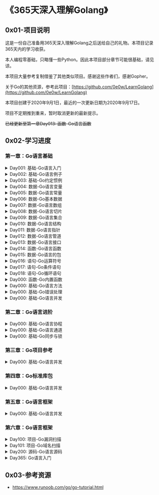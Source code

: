 # 《365天深入理解Golang》

## 0x01-项目说明 

这是一份自己准备用365天深入理解Golang之后送给自己的礼物。本项目记录365天内的学习收获。

本人编程零基础，只略懂一些Python。因此本项目部分章节可能很基础，请见谅。

本项目大量参考复制借鉴了其他类似项目。感谢这些作者们，感谢Gopher。

关于Go的其他资源，参考此项目：[https://github.com/0e0w/LearnGolang](https://github.com/0e0w/LearnGolang)

本项目创建于2020年9月1日，最近的一次更新日期为2020年9月17日。

项目不定期推到重来，暂时取消更新的最新提示。

~~已经更新至第一章Day013: 函数-Go语言函数~~

## 0x02-学习进度

### 第一章：Go语言基础

<details>
<summary>Day001: 基础-Go语言入门</summary>

- [x] 本节说明：介绍Go语言的历史，发展。

- [x] Go语言介绍：

  - Go 是一个开源的编程语言，它可以容易的构造简单、可靠且高效的软件。 Go是在2007年末由Robert Griesemer, Rob Pike, Ken Thompson主持开发，后来加入了Ian Lance Taylor, Russ Cox等人。最终于2009年11月开源。在2012年早些时候发布了Go 1稳定版本。现在Go的开发已经是完全开放的，并且拥有一个活跃的社区。
  - Go语言是编译型的开源的程序设计语言。编译器、库和工具的源代码可以免费获得。
  - Go语言有垃圾回收、有包系统、有一等公民函数、有词法作用域、有系统调用接口等。
  - Go语言没有构造或析构函数、没有运算符重载、没有形参默认值、没有泛型、没有异常、没有宏、没有函数注解、没有线程局部存储。Go没有类继承，甚至没有类。
  - Go语言以一种不同寻常的方式来诠释面向对象程序设计。
  - Go语言不需要在语句或声明后面是有分号结尾。

- [ ] Go语言特点：Go语言和其他语言相比的优势是什么？（待补充）

  - 并发性

- [x] Go语言官网：官网有大量的教程和代码想项目案例。是学习的首选地方。

  - https://golang.org
  - https://github.com/golang
  - https://github.com/0e0w/LearnGolang

- [x] Go语言安装：

  - [官网下载](https://golang.org/dl/)之后直接按照安装说明安装即可。作者在Ubuntu虚拟机里面开发使用Go语言。

    ```
    wget https://golang.google.cn/dl/go1.15.2.linux-amd64.tar.gz
    tar -C /usr/local -xzf go1.15.2.linux-amd64.tar.gz
    ```

- [x] Go环境变量：

  - 设置GOPATH。

    ```
    mkdir ~/.go
    echo "GOPATH=$HOME/.go" >> ~/.bashrc
    echo "export GOPATH" >> ~/.bashrc
    echo "PATH=\$PATH:\$GOPATH/bin # Add GOPATH/bin to PATH for scripting" >> ~/.bashrc
    source ~/.bashrc
    ```

- [x] Go语言编辑器：

  - [Goland](https://www.jetbrains.com/go)：JetBrains 公司的 Go 开发工具。
  - [LiteIDE](http://liteide.org)：一款开源跨平台轻量级的Go语言IDE。
  - [Atom](https://atom.io)：一款跨平台开源文本编辑器。
  
- [x] Go语言基础命令：

  - go run hello.go //编译运行hello.go

  - go bulid hello.go //将hello打包成可执行文件

  - 执行下列命令前需要配置好GOPATH路径。

    ```
    //Windows下编译Mac, Linux平台的64位可执行程序：
    CGO_ENABLED=0 GOOS=darwin GOARCH=amd64 go build 001.go
    CGO_ENABLED=0 GOOS=linux GOARCH=amd64 go build 001.go
    ```

    ```
    //Linux下编译Mac, Windows平台的64位可执行程序：
    CGO_ENABLED=0 GOOS=darwin GOARCH=amd64 go build 001.go
    CGO_ENABLED=0 GOOS=windows GOARCH=amd64 go build 001.go
    ```

    ```
    //Mac下编译Linux, Windows平台的64位可执行程序：
    CGO_ENABLED=0 GOOS=linux GOARCH=amd64 go build 001.go
    CGO_ENABLED=0 GOOS=windows GOARCH=amd64 go build 001.go
    ```

  - ```
    go get github.com/0e0w/365GoLang //使用go get之前需要安装git。
    ```

  - ```
    gofmt //格式化Go代码
    ```

  - ```
    go env //查看Go环境配置
    ```

- [x] Go语言代理：

  - Go语言大量项目托管于Github，导致国内进行构建程序时会出奇的慢。可使用下列的代理加快构建。

    ```
    https://mirrors.aliyun.com/goproxy/
    https://goproxy.io/zh/
    ```
    
    ```
    go env -w GO111MODULE=on
    go env -w GOPROXY=https://goproxy.cn,direct
    ```

- [x] Go语言未来：

  - Go语言拥有大量的优秀社区框架。
  
- Go语言的未来发展前景是光明的。
  
  </details>
<details>
<summary>Day002: 基础-Go语言例子</summary>

- [x] 本节说明：通过一个简单例子认识Go语言的基本结构。

- [x] 一个例子：Hello World！

  ```go
  // 001
  package main
  
  import (
  	"fmt"
  )
  
  func main() {
  	fmt.Println("Hello World!")
  }
  ```


  - 包声明：package main表示一个可独立执行的程序，每个 Go 应用程序都包含一个名为 main 的包。
  - 引入包：使用import圆括号进行引入包。
    - 引入标准包
    - 引入第三方包
  - 函数：使用func定义
  - 变量
  - 常量
  - 语句
  - 表达式
  - 注释
- [x] 名称：

  - 程序一般由关键字、常量、变量、运算符、类型和函数组成。 程序中可能会使用到这些分隔符：括号 ()，中括号 [] 和大括号 {}。 程序中可能会使用到这些标点符号：.、,、;、: 和 …。
  - 在变量与运算符间加入空格，程序看起来更加美观。


  - 标识符：用来命名变量、类型等程序实体。一个标识符就是一个或是多个字母( A ~ Z 和 a ~ z)数字(0~9)、下划线_组成的序列，但是第一个字符必须是字母或下划线而不能是数字。

  - 关键字：25个关键字或保留字。只能用在语法允许的地方，不能作为名称使用。

    | break    | default     | func   | interface | select |
    | -------- | ----------- | ------ | --------- | ------ |
    | case     | defer       | go     | map       | struct |
    | chan     | else        | goto   | package   | swith  |
    | const    | fallthrough | if     | range     | type   |
    | continue | for         | import | return    | var    |

   - 预定义标识符：三十几个内置的预申明的常量、类型和函数。

     - 常量：true、flase、iota、nil
     - 类型：int、int8、int16、int32、int64、uint、uint8、uint16、uint32、uint64、uintptr、float32、float64、complex128、complex64、bool、byte、rune、string、error
     - 函数：make、len、cap、new、append、copy、close、delete、complex、real、imag、panic、recover

- [x] 声明：
  
   - 声明是给一个程序实体命名，并设定其部分或全部属性。
   - 有4个主要的声明：
     - 变量（var）
     - 常量（const）
     - 类型（type）
     - 函数（func）
   
   - 函数的声明包含一个名字、一个参数列表、一个可选的返回值列表以及函数体。
   
- [x] 本节案例：

   ```go
   // 002
   package main
   
   import (
   	"fmt"
   )
   
   func main() {
   	fmt.Println("Hello World!")
   }
   ```

</details>
<details>
<summary>Day003: 基础-Go约定惯例</summary>

- [x] 本节说明：本节介绍Go语言中约定和惯例。

- [x] 可见性规则：

  - 在Go语言中，标识符必须以一个大写字母开头，这样才可以被外部包的代码所使用，这被称为导出。标识符如果以小写字母开头，则对包外是不可见的，但是他们在整个包的内部是可见并且可用的。但是包名不管在什么情况下都必须小写。
  - 在设计Go语言时，设计者们也希望确保它不是过于以ASCII为中心，这意味着需要从7位ASCII的范围来扩展标识符的空间。 所以Go语言标识符规定必须是Unicode定义的字母或数字，标识符是一个或多个Unicode字母和数字的序列， 标识符中的第一个字符必须是Unicode字母。
  - 总而言之，为了确保我们的标识符能正常导出，我们建议在开发中还是尽量使用ASCII 码来作为标识符，虽然设计者们在避免以ASCII 码为中心，但出于习惯我们还是服从于这个现实。

- [x] 命名规范：

  - 当某个函数需要被外部包调用的时候需要使用大写字母开头，并遵循 Pascal 命名法（“大驼峰式命名法”）；否则就遵循“小驼峰式命名法”，即第一个单词的首字母小写，其余单词的首字母大写。
  - 单词之间不以空格断开或连接号（-）、底线（_）连结，第一个单词首字母采用大写字母；后续单词的首字母亦用大写字母，例如：FirstName、LastName。每一个单词的首字母都采用大写字母的命名格式，被称为“Pascal命名法”，源自于Pascal语言的命名惯例，也有人称之为“大驼峰式命名法”（Upper Camel Case），为驼峰式大小写的子集。
  - Go 语言追求简洁的代码风格，并通过 gofmt 强制实现风格统一。
  
- [x] 语法惯例：

  - Go 语言也使用分号作为语句的结束，但一般会省略分号。像在标识符后面；整数、浮点、复数、Rune或字符串等字面量后面；关键字break、continue、fallthrough、或者return后面；操作符或标点符号++、--、)、]或}之后等等都可以使用分号，但是往往会省略掉，像LiteIDE编辑器会在保存.go文件时自动过滤掉这些分号，所以在Go语言开发中一般不用过多关注分号的使用。
  - 左大括号 { 不能单独一行，这是编译器的强制规定，否则你在使用 gofmt 时就会出现错误提示“ expected declaration, found '{' ”。右大括号 } 需要单独一行。
  - 在定义接口名时也有惯例，一般单方法接口由方法名称加上-er后缀来命名。

- [x] 注释：

  - 行注释：使用双斜线//开始，一般后面紧跟一个空格。行注释是Go语言中最常见的注释形式，在标准包中，一般都采用行注释，建议采用这种方式。
  - 块注释：使用 /* */，块注释不能嵌套。块注释一般用于包描述或注释成块的代码片段。

  </details>
<details>
<summary>Day004: 数据-Go语言变量</summary>

- [x] 本节说明：Go语言变量的使用。

- [x] 基本描述：

  - Go 语言变量标识符由字母、数字、下划线组成，其中首个字母不能为数字，同一字母的大小写在Go语言中代表不同标识，注意区分A 和a 是不同的标识。
  - Go语言规范中，下划线“_”也被认为是字母。

- [x] 变量声明：

  - Go语言变量有2种声明方式，var申明和短变量声明。

    ```go
    var (
        a int
        b bool
        str string
        浮点 float32    // 中文可以作为变量标识符
    )
    ```

  - 声明变量之后，变量会自动初始化。初始值对应类型的零值。当一个变量被var声明之后，系统自动赋予它该类型的零值：

    - 数字类型对应的是0
    - 布尔类型对应的是flase
    - 字符串类型对应的是""
    - 接口和引用类型对应的是nil

    ```go
    var name type = expression
    var i, j, k int
    var b, f, s, = true, 2.3, "four" 
    ```

- [x] 短变量声明：

  - 简式声明一般用在func内，要注意的是：全局变量和简式声明的变量尽量不要同名，否则很容易产生偶然的变量隐藏Accidental Variable Shadowing。

  - name := expression

    ```go
    a, b, c := 5, 7, "abc"  // 注意等号前的冒号
    ```

- [x] 变量赋值：

  - 多变量可以在同一行进行赋值，也称为并行或同时或平行赋值。

    ```go
    a, b, c = 5, 7, "abc"
    ```

  - 并行赋值也被用于当一个函数返回多个返回值时，比如这里的 val 和错误 err 是通过调用 Func1 函数同时得到：

    ```go
    val, err = Func1(var1)
    ```

- [x] 空白标识符 _ ：

  - 空白标识符 _ 也被用于抛弃值，如值 5 在：_, b = 5, 7 中被抛弃。
  - _ 实际上是一个只写变量，你不能得到它的值。这样做是因为 Go 语言中你必须使用所有被声明的变量，但有时你并不需要使用从一个函数得到的所有返回值。
  - 由于Go语言有个强制规定，在函数内一定要使用声明的变量，但未使用的全局变量是没问题的。为了避免有未使用的变量，代码将编译失败，我们可以将该未使用的变量改为 _。
  - 另外，在Go语言中，如果引入的包未使用，也不能通过编译。有时我们需要引入的包，比如需要init()，或者调试代码时我们可能去掉了某些包的功能使用，你可以添加一个下划线标记符，_，来作为这个包的名字，从而避免编译失败。下滑线标记符用于引入，但不使用。

- [x] 零值nil：

  - nil 标志符用于表示interface、函数、maps、slices、channels、error、指针等的“零值”。如果你不指定变量的类型，编译器将无法编译你的代码，因为它猜不出具体的类型。

- [ ] 本节案例：

  </details>
<details>
<summary>Day005: 数据-Go语言常量</summary>

- [x] 本节说明：Go语言常量使用。

- [x] 常量说明：

  - 常量使用关键字 const 定义，用于存储不会改变的数据。
    - 常量不能被重新赋予任何值。常量在程序运行时，不会被修改的量。
    - 常量中的数据类型只可以是布尔型、数字型（整数型、浮点型和复数）和字符串型。
    - 常量之所以为常量就是恒定不变的量，因此我们无法在程序运行过程中修改它的值；如果你在代码中试图修改常量的值则会引发编译错误。同时，在const 定义中，对常量名没有强制要求全部大写，不过我们一般都会全部字母大写，以便阅读。
  
- [x] 常量定义：

  - 常量的定义格式：const identifier [type] = value，例如：

    ```go
    const Pi = 3.14159
    ```
    
  - Go的常量定义可以限定常量类型，但不是必需的。如果定义常量时没有指定类型，那么它与字面常量一样，是无类型（untyped）常量。
    
  - 一个没有指定类型的常量被使用时，会根据其使用环境而推断出它所需要具备的类型。换句话说，未定义类型的常量会在必要时刻根据上下文来获得相关类型。
    
    ```
    显式类型定义：const b string = "abc"
    隐式类型定义：const b = "abc"
    ```
  ```
    
  - 常量也可以在单行进行多重赋值：
  
    ```go
    const a, b, c = 1, false, "str" //多重赋值
  ```

- [x] iota： 特殊常量

  - iota 在 const关键字出现时将被重置为 0(const 内部的第一行之前)，const 中每新增一行常量声明将使 iota 计数一次(iota 可理解为 const 语句块中的行索引)。

  - iota 可以被用作枚举值。第一个 iota 等于 0，每当 iota 在新的一行被使用时，它的值都会自动加 1。

     ```go
     const (
         a = iota
         b = iota
         c = iota
     )
     ```

     第一个 iota 等于 0，每当 iota 在新的一行被使用时，它的值都会自动加 1；所以 a=0, b=1, c=2 可以简写为如下形式：

     ```go
     const (
         a = iota
         b
         c
     )
     ```

     如果对b重新赋值之后，a, b, c分别为0, 8, 8，新的常量b声明后，iota 不再向下赋值，后面常量如果没有赋值，则继承上一个常量值。

     ```go
     const (
         a = iota
         b = 8
         c
     )
     ```

     使用位左移与 iota 计数配合可优雅地实现存储单位的常量枚举：

     ```go
     type ByteSize float64
     const (
         _ = iota // 通过赋值给空白标识符来忽略值
         KB ByteSize = 1<<(10*iota)
         MB
         GB
         TB
         PB
         EB
         ZB
         YB
     )
     ```

     一个例子：

     ```go
      const (
          i=1<<iota
          j=3<<iota
          k
          l
      )
     //i= 1 j= 6 k= 12 l= 24
     //iota 表示从 0 开始自动加 1，所以 i=1<<0, j=3<<1（<< 表示左移的意思）
     //即：i=1, j=6，这没问题，关键在 k 和 l，从输出结果看 k=3<<2，l=3<<3。
     ```

- [x] 本节案例：

  

  </details>
<details>
<summary>Day006: 数据-Go基本数据</summary>

- [x] 本节说明：本节介绍Go语言的一些基本数据。

- [x] 基本数据：

  - 在 Go 编程语言中，数据类型用于声明函数和变量。
  - 数据类型的出现是为了把数据分成所需内存大小不同的数据，编程的时候需要用大数据的时候才需要申请大内存，就可以充分利用内存。

- [x] 布尔型：

  - 布尔型的值只可以是常量 true 或者 false。一个简单的例子：var b bool = true。
  
- [x] 数字类型：

  - 整型 int 和浮点型 float32、float64，Go 语言支持整型和浮点型数字，并且支持复数，其中位的运算采用补码。

- [x] 字符串类型：

  - Go 语言中可以使用反引号或者双引号来定义字符串。反引号表示原生的字符串，即不进行转义。
  - 字符串就是一串固定长度的字符连接起来的字符序列。Go 的字符串是由单个字节连接起来的。Go 语言的字符串的字节使用 UTF-8 编码标识 Unicode 文本。
  - Go 语言中的string类型是一种值类型，存储的字符串是不可变的，如果要修改string内容需要将string转换为[]byte或[]rune，并且修改后的string内容是重新分配的。
  - 字符串的零值是为长度为零的字符串，即空字符串 ""。
  - 一般的比较运算符（==、!=、<、<=、>=、>）通过在内存中按字节比较来实现字符串的对比。可以通过函数 len() 来获取字符串所占的字节长度，例如：len(str)。
  - 字符串的内容（纯字节）可以通过标准索引法来获取，在中括号 [] 内写入索引，索引从 0 开始计数。
  - 字符串拼接：
    - 直接使用运算符
    - fmt.Sprintf()
    - strings.Join()
    - bytes.Buffer
    - strings.Builder

  - 标准库中有四个包对字符串处理尤为重要：bytes、strings、strconv和unicode包。

- [x] 本节案例：

  

  </details>
<details>
<summary>Day007: 数据-Go语言数组</summary>

- [x] 本节说明：本节介绍Go语言数组的相关内容。

- [x] Array介绍：

  - 数组是具有相同类型的一组已知编号并且长度固定的数据项序列。一个数组可以由零个或多个元素组成。
  - 数组类型可以是任意的原始类型例如整型、字符串或者自定义类型。
  - 数组长度必须是一个常量表达式，并且必须是一个非负整数。
  - 因为数组的长度是固定的，所以在Go语言中很少直接使用数组。
  - 数组长度也是数组类型的一部分，所以[5]int和[10]int是属于不同类型的。
  
- [x] 声明数组：

  - Go 语言数组声明需要指定元素类型及元素个数，语法格式如下：

    ```go
    var 数组变量名 [元素数量]Type
    var a [3]int             // 定义三个整数的数组
    ```
  
- [x] 初始化数组：

  - 初始化数组中 {} 中的元素个数不能大于 [] 中的数字。

- [x] 访问数组元素：

  - 数组元素可以通过索引（位置）来读取。格式为数组名后加中括号，中括号中为索引的值。

    ```go
    var team [3]string
    team[0] = "hammer"
    team[1] = "soldier"
    team[2] = "mum"
    for k, v := range team {
        fmt.Println(k, v)
    }
    ```

- [ ] 多维数组：

- [ ] 向函数传递数组：

- [x] 本节案例：

  

  </details>

<details>
<summary>Day008: 数据-Go语言切片</summary>

- [x] 本节说明：本节介绍Go语言切片(slice)的相关内容。

- [x] Slice介绍：

  - Go 语言切片是对数组的抽象。
  - 切片是对底层数组一个连续片段的引用，所以切片是一个引用类型。
  - 切片提供对该数组中编号的元素序列的访问。未初始化切片的值为nil。
  - Go 数组的长度不可改变，但切片好比动态数组，可以追加元素，在追加时可能使切片的容量增大。
  - 因为切片是引用，不需要使用额外的内存且比使用数组更有效率，所以在Go代码中切片比数组更常用。
  
- [x] 定义切片：


  - 切片有俩种定义方式

    ```go
    var 切片变量名 []type // 声明一个未指定大小的数组来定义切片
    ```

    ```go
    var slice1 []type = make([]type, len,cap)
    // 使用make()函数来创建切片
    ```

- [x] 切片重组：

  - 通过改变切片长度得到新切片的过程称之为切片重组 reslicing。
  - 在一个切片基础上重新划分一个切片时，新的切片会继续引用原有切片的数组。
  - 为了避免这个陷阱，我们需要从临时的切片中使用内置函数copy()，拷贝数据到新切片。

- [ ] 切片初始化：

- [ ] 空(nil)切片：

- [ ] 本节案例：

  
  
  </details>
<details>
<summary>Day009: 数据-Go语言集合</summary>

- [x] 本节说明：本节介绍集合Go语言集合(Map)的相关内容。

- [x] Map介绍：

  - Map 是一种无序的键值对的集合。Map 最重要的一点是通过 key 来快速检索数据，key 类似于索引，指向数据的值。
  - Map 是一种集合，所以我们可以像迭代数组和切片那样迭代它。不过，Map 是无序的，我们无法决定它的返回顺序，这是因为 Map 是使用 hash 表来实现的。
  - 在声明的时候不需要知道 Map 的长度，Map 是可以动态增长的。
  
- [x] 定义Map：

  - 可以使用内建函数 make 也可以使用 map 关键字来定义 Map:

    ```go
    // 声明变量，默认 map 是 nil
    var map_variable map[key_data_type]value_data_type
    
    // 使用 make 函数
    map_variable := make(map[key_data_type]value_data_type)
    
    var m map[string]int
    
    // 声明但未初始化map，此时是map的零值状态
    map1 := make(map[string]string, 5)
    
    map2 := make(map[string]string)
    
    // 创建了初始化了一个空的的map，这个时候没有任何元素
    map3 := map[string]string{}
    
    // map中有三个值
    map4 := map[string]string{"a": "1", "b": "2", "c": "3"}
    ```

- [ ] 测试待删除：

  - go run hello.go //编译运行hello.go

- [ ] 本节案例：
  
  
  
  </details>
<details>
<summary>Day010: 数据-Go语言结构</summary>

- [x] 本节说明：本节介绍Go语言结构体(struct)的相关内容。

- [x] struct介绍：

  - Go语言通过结构体的形式支持用户自定义类型，或者叫定制类型。
  - Go语言结构体是实现自定义类型的一种重要数据类型。
  - 结构体是复合类型（composite types），它由一系列属性组成，每个属性都有自己的类型和值的，结构体通过属性把数据聚集在一起。
  - 结构体是由一系列具有相同类型或不同类型的数据构成的数据集合。结构体中可以定义不同类型的数据。
  - 方法（Method）可以访问这些数据，就好像它们是这个独立实体的一部分。

- [x] 定义结构体：

  - 结构体定义需要使用 type 和 struct 语句。struct 语句定义一个新的数据类型，结构体中有一个或多个成员。type 语句设定了结构体的名称。结构体的格式如下：

    ```go
    type struct_variable_type struct {
       member definition
       member definition
       ...
       member definition
    }
    ```

  - 结构体是由一系列称为字段（fields）的命名元素组成，每个元素都有一个名称和一个类型。 字段名称可以显式指定（IdentifierList）或隐式指定（EmbeddedField），没有显式字段名称的字段称为匿名（内嵌）字段。在结构体中，非空字段名称必须是唯一的。

    ```go
    type identifier struct {
        field1 type1
        field2 type2
        ...
    }
    ```

  - 一个空结构体：struct {}

  - 一旦定义了结构体类型，它就能用于变量的声明。

  - 结构体是值类型，因此也可以通过 new 函数来创建。

- [x] 访问结构体成员：

  - 如果要访问结构体成员，需要使用点号 . 操作符，格式为：

    ```go
    结构体.成员名
    ```

- [ ] 结构体特性：

  - 结构体的内存布局：Go 语言中，结构体和它所包含的数据在内存中是以连续块的形式存在的，即使结构体中嵌套有其他的结构体，这在性能上带来了很大的优势。

  - 递归结构体：递归结构体类型可以通过引用自身指针来定义。这在定义链表或二叉树的节点时特别有用，此时节点包含指向临近节点的链接。

  - 可见性：通过参考应用可见性规则，如果结构体名不能导出，可使用 new 函数使用工厂方法的方法达到同样的目的。

  - 带标签的结构体：结构体中的字段除了有名字和类型外，还可以有一个可选的标签（tag）。它是一个附属于字段的字符串，可以是文档或其他的重要标记。标签的内容不可以在一般的编程中使用，只有 reflect 包能获取它。

- [ ] 本节参考：[参考1](https://github.com/ffhelicopter/Go42/blob/master/content/42_18_struct.md)
  
- [x] 本节案例：
  
  ```go
  package main
  
  import (
  	"fmt"
  )
  
  type Human struct {
  	name   string // 姓名
  	Gender string // 性别
  	Age    int    // 年龄
  	string        // 匿名字段
  }
  
  type Student struct {
  	Human     // 匿名字段
  	Room  int // 教室
  	int       // 匿名字段
  }
  
  func main() {
  	//使用new方式
  	stu := new(Student)
  	stu.Room = 102
  	stu.Human.name = "Titan"
  	stu.Gender = "男"
  	stu.Human.Age = 14
  	stu.Human.string = "Student"
  
  	fmt.Println("stu is:", stu)
  	fmt.Printf("Student.Room is: %d\n", stu.Room)
  	fmt.Printf("Student.int is: %d\n", stu.int) // 初始化时已自动给予零值：0
  	fmt.Printf("Student.Human.name is: %s\n", stu.name) //  (*stu).name
  	fmt.Printf("Student.Human.Gender is: %s\n", stu.Gender)
  	fmt.Printf("Student.Human.Age is: %d\n", stu.Age)
  	fmt.Printf("Student.Human.string is: %s\n", stu.string)
  
  	// 使用结构体字面量赋值
  	stud := Student{Room: 102, Human: Human{"Hawking", "男", 14, "Monitor"}}
  
  	fmt.Println("stud is:", stud)
  	fmt.Printf("Student.Room is: %d\n", stud.Room)
  	fmt.Printf("Student.int is: %d\n", stud.int) // 初始化时已自动给予零值：0
  	fmt.Printf("Student.Human.name is: %s\n", stud.Human.name)
  	fmt.Printf("Student.Human.Gender is: %s\n", stud.Human.Gender)
  	fmt.Printf("Student.Human.Age is: %d\n", stud.Human.Age)
  	fmt.Printf("Student.Human.string is: %s\n", stud.Human.string)
  }
  ```
  
  </details> 
<details>
<summary>Day011: 数据-Go语言指针</summary>

- [ ] 本节说明：

- [x] Go语言介绍：

  - Go 是一个开源的编程语言，它能让构造简单、可靠且高效的软件变得容易。 
  
- [x] Go语言命令：

  - go run hello.go //编译运行hello.go
  
- [ ] 本节案例：
  
  
  
  </details>
<details>
<summary>Day012: 数据-Go语言管道</summary>

- [ ] 本节说明：

- [x] Go语言介绍：

  - Go 是一个开源的编程语言，它能让构造简单、可靠且高效的软件变得容易。 
  
- [x] Go语言命令：

  - go run hello.go //编译运行hello.go
  
- [ ] 本节案例：
  
  
  
  </details>
<details>
<summary>Day013: 数据-Go语言接口</summary>

- [x] 本节说明：本节介绍Go语言接口(interface)的相关内容。

- [x] interface介绍：

  - Go语言接口定义了一组方法集合，但是这些方法集合仅仅只是被定义，它们没有在接口中实现。
  
  - Go 语言中的所有类型包括自定义类型都实现了interface{}接口，所有的类型如string、 int、 int64甚至是自定义的结构体类型都拥有interface{}空接口，这一点interface{}和Java中的Object类比较相似。
  
  - 空接口interface{}可以被当做任意类型的数值。
  
  - 接口类型的未初始化变量的值为nil。
  
    ```go
    var i interface{} = 99 // i可以是任何类型
    i = 44.09
    i = "All"  // i 可接受任意类型的赋值
    ```
  
  - 接口是一组抽象方法的集合，它必须由其他非接口类型实现，不能自我实现。Go 语言通过它可以实现很多面向对象的特性。通过如下格式定义接口：
  
    ```go
    type Namer interface {
        Method1(param_list) return_type
        Method2(param_list) return_type
        ...
    }
    ```
  
- [ ] 接口嵌入：

  - 一个接口可以包含一个或多个其他的接口，但是在接口内不能嵌入结构体，也不能嵌入接口自身，否则编译会出错。
  
- [ ] 参考链接：[参考1](https://github.com/ffhelicopter/Go42/blob/master/content/42_19_interface.md)
  
- [ ] 本节案例：
  
  
  
  </details>
<details>
<summary>Day014: 函数-Go语言函数</summary>

- [x] 本节说明：本节介绍Go语言函数相关内容。

- [x] Go函数介绍：

  - 函数是基本的代码块，用于执行一个任务。
  - Go 语言最少有个 main() 函数。
  - 函数声明告诉了编译器函数的名称，返回类型，和参数。
  - Go 语言标准库提供了多种可动用的内置的函数。例如，len() 函数可以接受不同类型参数并返回该类型的长度。如果我们传入的是字符串则返回字符串的长度，如果传入的是数组，则返回数组中包含的元素个数。
  
- [x] 函数定义：

  - Go语言函数基本组成：关键字func、函数名、参数列表、返回值、函数体和返回语句。语法如下：

    ```GO
    func function_name( [parameter list] ) [return_types] {
       函数体
    }
    //func：函数由 func 开始声明
    //function_name：函数名称，函数名和参数列表一起构成了函数签名。
    //parameter list：参数列表，参数就像一个占位符，当函数被调用时，你可以将值传递给参数，这个值被称为实际参数。参数列表指定的是参数类型、顺序、及参数个数。参数是可选的，也就是说函数也可以不包含参数。
    //return_types：返回类型，函数返回一列值。return_types 是该列值的数据类型。有些功能不需要返回值，这种情况下 return_types 不是必须的。
    //函数体：函数定义的代码集合。
    ```

- [ ] 函数调用：

  - 当创建函数时，你定义了函数需要做什么，通过调用该函数来执行指定任务。

  - 调用函数，向函数传递参数，并返回值。

    ```go
    package main
    import "fmt"
    func main() {
       /* 定义局部变量 */
       var a int = 100
       var b int = 200
       var ret int
       /* 调用函数并返回最大值 */
       ret = max(a, b)
       fmt.Printf( "最大值是 : %d\n", ret )
    }
    /* 函数返回两个数的最大值 */
    func max(num1, num2 int) int {
       /* 定义局部变量 */
       var result int
       if (num1 > num2) {
          result = num1
       } else {
          result = num2
       }
       return result
    }
    ```

- [ ] 函数返回多个值：

  - 一个例子：

    ```go
    package main
    import "fmt"
    func swap(x, y string) (string, string) {
       return y, x
    }
    func main() {
       a, b := swap("Google", "Runoob")
       fmt.Println(a, b)
    }
    ```

- [ ] 函数参数：

  - 函数如果使用参数，该变量可称为函数的形参。
  - 形参就像定义在函数体内的局部变量。
  - 调用函数，可以通过两种方式来传递参数：


  - 值传递：

    - 值传递是指在调用函数时将实际参数复制一份传递到函数中，这样在函数中如果对参数进行修改，将不会影响到实际参数。
    
  - 引用传递：

    - 引用传递是指在调用函数时将实际参数的地址传递到函数中，那么在函数中对参数所进行的修改，将影响到实际参数。

- [ ] 函数用法：

  - 函数作为另外一个函数的实参：
    - 函数定义后可作为另外一个函数的实参数传入。
  - 闭包：
    - 闭包是匿名函数，可在动态编程中使用。
  - 方法：
    - 方法就是一个包含了接受者的函数

- [x] Go语言命令：

  - go run hello.go //编译运行hello.go

- [ ] 本节案例：
  
  
  
  </details>
<details>
<summary>Day015: 数据-Go语言的包</summary>

- [ ] 本节说明：包、模块的相互关系？

- [x] Go语言介绍：

  - Go 是一个开源的编程语言，它能让构造简单、可靠且高效的软件变得容易。 
  
- [x] Go语言命令：

  - go run hello.go //编译运行hello.go
  
- [ ] 待整理：[参考1](https://github.com/ffhelicopter/Go42/blob/master/content/42_07_package.md)、[参考2](https://github.com/ffhelicopter/Go42/blob/master/content/42_08_project.md)
  
- [ ] 本节案例：
  
  
  
  </details>
<details>
<summary>Day016: 语句-Go运算符号</summary>

- [x] 本节说明：本节介绍Go运算符相关内容。

- [x] 算术运算符：

  | 算术运算符 | 描述 | 实例               |
  | :--------- | :--- | :----------------- |
  | +          | 相加 | A + B 输出结果 30  |
  | -          | 相减 | A - B 输出结果 -10 |
  | *          | 相乘 | A * B 输出结果 200 |
  | /          | 相除 | B / A 输出结果 2   |
  | %          | 求余 | B % A 输出结果 0   |
  | ++         | 自增 | A++ 输出结果 11    |
  | --         | 自减 | A-- 输出结果 9     |

- [x] 关系运算符：

  | 运算符 |                             描述                             | 实例              |
  | :----- | :----------------------------------------------------------: | :---------------- |
  | ==    |    检查两个值是否相等，如果相等返回 True 否则返回 False。    | (A == B) 为 False |
  | !=     |  检查两个值是否不相等，如果不相等返回 True 否则返回 False。  | (A != B) 为 True  |
  | >      |  检查左边值是否大于右边值，如果是返回 True 否则返回 False。  | (A > B) 为 False  |
  | <      |  检查左边值是否小于右边值，如果是返回 True 否则返回 False。  | (A < B) 为 True   |
  | >=    | 检查左边值是否大于等于右边值，如果是返回 True 否则返回 False。 | (A >= B) 为 False |
  | <=     | 检查左边值是否小于等于右边值，如果是返回 True 否则返回 False。 | (A <= B) 为 True |
  
- [x] 逻辑运算符：

  | 运算符 |  描述  |        实例        |
  | :----: | :----: | :----------------: |
  |   &&   | 逻辑与 | (A && B) 为 False  |
  |  \|\|  | 逻辑或 | (A \|\| B) 为 True |
  |   !    | 逻辑非 | !(A && B) 为 True  |
  
- [x] 位运算符：

  位运算符对整数在内存中的二进制位进行操作。 下表列出了位运算符 &，|，和 ^ 的计算：
  
  | p    | q    | p & q | p \| q | p ^ q |
  | :---  | :--- | :---- | :----- | :---: |
  | 0    | 0    | 0     | 0      |   0   |
  | 0    | 1    | 0     | 1      |   1   |
  | 1    | 1    | 1     | 1      |   0   |
  | 1    | 0    | 0     | 1      |   1   |
  
  | 运算符 |                    描述                     |                  实例                  |
  | :----: | :-----------------------------------------: | :------------------------------------: |
  |   &    | 其功能是参与运算的两数各对应的二进位相与。  | (A & B) 结果为 12, 二进制为 0000 1100  |
  |   \|   |  其功能是参与运算的两数各对应的二进位相或   | (A \| B) 结果为 61, 二进制为 0011 1101 |
  |   ^    | 二进位相异或，两对应的二进位相异时结果为1。 | (A ^ B) 结果为 49, 二进制为 0011 0001  |
  |   <<   |                                             | A << 2 结果为 240 ，二进制为 1111 0000 |
  |   >>   |                                             |       A >> 2 结果为 15 ，二进制        |
  
- [x] 赋值运算符：

  | 运算符 |       描述       |                 实例                  |
  | :----: | :--------------: | :-----------------------------------: |
  |   =    | 简单的赋值运算符 | C = A + B 将 A + B 表达式结果赋值给 C |
  |   +=   |   相加后再赋值   |         C += A 等于 C = C + A         |
  |   -=   |   相减后再赋值   |         C -= A 等于 C = C - A         |
  |   *=   |   相乘后再赋值   |         C *= A 等于 C = C * A         |
  |   /=   |   相除后再赋值   |         C /= A 等于 C = C / A         |
  |   %=   |   求余后再赋值   |         C %= A 等于 C = C % A         |
  |  <<=   |    左移后赋值    |        C <<= 2 等于 C = C << 2        |
  |  >>=   |    右移后赋值    |        C >>= 2 等于 C = C >> 2        |
  |   &=   |   按位与后赋值   |         C &= 2 等于 C = C & 2         |
  |   ^=   |  按位异或后赋值  |         C ^= 2 等于 C = C ^ 2         |
  |  \|=   |   按位或后赋值   |        C \|= 2 等于 C = C \| 2        |
  
- [x] 其他运算符：

  | 运算符 | 描述             |            实例            |
  | :----- | :--------------- | :------------------------: |
  | &      | 返回变量存储地址 | &a; 将给出变量的实际地址。 |
  | *      | 指针变量。       |     *a; 是一个指针变量     |
  
- [x] 运算符优先级：
  
  | 优先级 |      运算符      |
  | :----: | :--------------: |
  |   5    | * / % << >> & &^ |
  |   4    |     + - \| ^     |
  |   3    | == != < <= > >=  |
  |   2    |        &&        |
  |   1    |       \|\|       |
  
- [ ] 几个特殊运算符：

  - 位清除 &^：将指定位置上的值设置为 0。将运算符左边数据相异的位保留，相同位清零 ：

- [ ] 本节案例：

  

  </details>
<details>
<summary>Day017: 语句-Go条件语句</summary>

- [x] 本节说明：本节介绍Go语言条件语句相关内容。

- [x] 条件语句介绍：

  - 条件语句需要开发者通过指定一个或多个条件，并通过测试条件是否为 true 来决定是否执行指定语句，并在条件为 false 的情况在执行另外的语句。
  
- [x] if语句：

  - if 语句由一个布尔表达式后紧跟一个或多个语句组成。

    ```go
    if 布尔表达式 {
       /* 在布尔表达式为 true 时执行 */
    }
    ```

- [x] if...else 语句：

  - if 语句后可以使用可选的else语句, else语句中的表达式在布尔表达式为 false 时执行。

    ```go
    if 布尔表达式 {
       /* 在布尔表达式为 true 时执行 */
    } else {
      /* 在布尔表达式为 false 时执行 */
    }
    ```

- [x] if 嵌套语句：

  - 你可以在 if 或 else if 语句中嵌入一个或多个 if 或 else if 语句。

    ```go
    if 布尔表达式 1 {
       /* 在布尔表达式 1 为 true 时执行 */
       if 布尔表达式 2 {
          /* 在布尔表达式 2 为 true 时执行 */
       }
    }
    ```

- [ ] switch 语句：

  - switch语句用于基于不同条件执行不同动作，每一个 case 分支都是唯一的，从上至下逐一测试，直到匹配为止。

  - switch 语句执行的过程从上至下，直到找到匹配项，匹配项后面也不需要再加 break。

  - switch 默认情况下 case 最后自带 break 语句，匹配成功后就不会执行其他 case，如果我们需要执行后面的 case，可以使用 fallthrough 。

    ```go
    switch var1 {
        case val1:
            ...
        case val2:
            ...
        default:
            ...
    }
    ```

- [x] select 语句：

  - select 是 Go 中的一个控制结构，类似于 switch 语句。每个 case 必须是一个通信操作，要么是发送要么是接收。

  - select 随机执行一个可运行的 case。如果没有 case 可运行，它将阻塞，直到有 case 可运行。一个默认的子句应该总是可运行的。

  - select没有条件表达式，一直在等待分支进入可运行状态。

    ```go
    select {
        case communication clause  :
           statement(s);      
        case communication clause  :
           statement(s);
        /* 你可以定义任意数量的 case */
        default : /* 可选 */
           statement(s);
    }
    ```

  注意：Go 没有三目运算符，所以不支持 ?: 形式的条件判断。

- [ ] 本节案例：
  
  
  
  </details>
<details>
<summary>Day018: 语句-Go循环语句</summary>

- [x] 本节说明：本节介绍循环语句的相关内容。

- [x] Go循环语句：

  - 在不少实际问题中有许多具有规律性的重复操作，因此在程序中就需要重复执行某些语句。

- [x] for循环：重复执行语句块

  - for 循环是一个循环控制结构，可以执行指定次数的循环。

  - Go 语言的 For 循环有 3 种形式，只有其中的一种使用分号。

    ```go
    for  初始化语句; 条件语句; 修饰语句 {}
    for init; condition; post { }
    // init： 一般为赋值表达式，给控制变量赋初值；
    // condition： 关系表达式或逻辑表达式，循环控制条件；
    // post： 一般为赋值表达式，给控制变量增量或减量。
    // 在循环中同时使用多个计数器：
    for i, j := 0, N; i < j; i, j = i+1, j-1 {}
    ```

    ```go
    for condition { }
    ```

    ```go
    for { }
    // 无限循环
    ```

  - for 循环的 range 格式可以对 slice、map、数组、字符串等进行迭代循环。格式如下：

  - 在循环中同时使用多个计数器：

    ```go
    for key, value := range oldMap {
        newMap[key] = value
    }
    ```

  - 计算 1 到 10 的数字之和：

    ```go
    package main
    
    import "fmt"
    
    func main() {
            sum := 0
            for i := 0; i <= 10; i++ {
                    sum += i
            }
            fmt.Println(sum)
    }
    ```

  - 无限循环:

    ```go
    package main
    
    import "fmt"
    
    func main() {
            sum := 0
            for {
                sum++ // 无限循环下去
            }
            fmt.Println(sum) // 无法输出
    }
    ```

  - For-each range 循环：这种格式的循环可以对字符串、数组、切片等进行迭代输出元素。

    ```go
    package main
    import "fmt"
    
    func main() {
            strings := []string{"google", "runoob"}
            for i, s := range strings {
                    fmt.Println(i, s)
            }
            numbers := [6]int{1, 2, 3, 5}
            for i,x:= range numbers {
                    fmt.Printf("第 %d 位 x 的值 = %d\n", i,x)
            }  
    }
    ```

- [x] 循环嵌套：在循环内使用循环。

  - 使用方法：

    ```go
    for [condition |  ( init; condition; increment ) | Range]
    {
       for [condition |  ( init; condition; increment ) | Range]
       {
          statement(s);
       }
       statement(s);
    }
    ```

  - 使用循环嵌套来输出 2 到 100 间的素数：

    ```go
    package main
    import "fmt"
    func main() {
       /* 定义局部变量 */
       var i, j int
       for i=2; i < 100; i++ {
          for j=2; j <= (i/j); j++ {
             if(i%j==0) {
                break; // 如果发现因子，则不是素数
             }
          }
          if(j > (i/j)) {
             fmt.Printf("%d  是素数\n", i);
          }
       }  
    }
    ```

- [ ] 循环控制语句：

  - break 语句：

    - 用于循环语句中跳出循环，并开始执行循环之后的语句。

    - break 在 switch（开关语句）中在执行一条 case 后跳出语句的作用。

    - 在多重循环中，可以用标号 label 标出想 break 的循环。

      ```go
      break;
      ```

  - continue语句：

    - Go 语言的 continue 语句 有点像 break 语句。但是 continue 不是跳出循环，而是跳过当前循环执行下一次循环语句。

    - for 循环中，执行 continue 语句会触发 for 增量语句的执行。

    - 在多重循环中，可以用标号 label 标出想 continue 的循环。

      ```go
      continue;
      ```

  - goto 语句：

    - Go 语言的 goto 语句可以无条件地转移到过程中指定的行。

    - goto 语句通常与条件语句配合使用。可用来实现条件转移， 构成循环，跳出循环体等功能。

    - 但是，在结构化程序设计中一般不主张使用 goto 语句， 以免造成程序流程的混乱，使理解和调试程序都产生困难。

      ```go
      goto label;
      ..
      .
      label: statement;
      ```

- [x] 无限循环：
  
  - 如果循环中条件语句永远不为 false 则会进行无限循环，我们可以通过 for 循环语句中只设置一个条件表达式来执行无限循环：
  
    ```go
    package main
    import "fmt"
    
    func main() {
        for true  {
            fmt.Printf("这是无限循环。\n");
        }
    }
    ```
  
- [ ] 本节案例： 
  
  
  
  </details> 

<details>
<summary>Day000: 函数-Go内置函数</summary>

- [ ] 本节说明：

- [ ] range：

  - Go 是一个开源的编程语言，它能让构造简单、可靠且高效的软件变得容易。 
  
- [ ] Go语言命令：

  - go run hello.go //编译运行hello.go
  
- [ ] [参考1](https://github.com/ffhelicopter/Go42/blob/master/content/42_16_function.md)

- [ ] 本节案例：

  

  </details>
<details>
<summary>Day000: 基础-Go语言方法</summary>

- [ ] 本节说明：本节介绍Go语法内容。

- [x] Go语言介绍：

  - Go 是一个开源的编程语言，它能让构造简单、可靠且高效的软件变得容易。 
  
- [x] Go语言命令：

  - go run hello.go //编译运行hello.go
  
- [ ] 本节案例：
  
  
  
  </details>

<details>
<summary>Day000: 基础-Go错误处理</summary>

- [ ] 本节说明：

- [x] Go语言介绍：

  - Go 是一个开源的编程语言，它能让构造简单、可靠且高效的软件变得容易。 
  
- [x] Go语言命令：

  - go run hello.go //编译运行hello.go
  
- [ ] [参考1](https://github.com/ffhelicopter/Go42/blob/master/content/42_15_errors.md)
  
- [ ] 本节案例：
  
  
  
  </details>

<details>
<summary>Day000: 基础-Go语言并发</summary>

- [ ] 本节说明：

- [x] Go语言介绍：

  - Go 是一个开源的编程语言，它能让构造简单、可靠且高效的软件变得容易。 
  
- [x] Go语言命令：

  - go run hello.go //编译运行hello.go
  
- [ ] 本节案例：

  

  </details>
### 第二章：Go语言进阶
<details>
<summary>Day000: 基础-Go语言协程</summary>

- [ ] 本节说明：

- [x] Go语言介绍：

  - Go 是一个开源的编程语言，它能让构造简单、可靠且高效的软件变得容易。 
  
- [x] Go语言命令：

  - go run hello.go //编译运行hello.go
  
- [ ] 本节案例：

  

  </details>
<details>
<summary>Day000: 基础-Go语言通道</summary>

- [ ] 本节说明：

- [x] Go语言介绍：

  - Go 是一个开源的编程语言，它能让构造简单、可靠且高效的软件变得容易。 
  
- [x] Go语言命令：

  - go run hello.go //编译运行hello.go
  
- [ ] 本节案例：

  

  </details>
<details>
<summary>Day000: 基础-Go同步与锁</summary>

- [ ] 本节说明：

- [x] Go语言介绍：

  - Go 是一个开源的编程语言，它能让构造简单、可靠且高效的软件变得容易。 
  
- [x] Go语言命令：

  - go run hello.go //编译运行hello.go
  
- [ ] 本节案例：

  

  </details>
### 第三章：Go项目参考
<details>
<summary>Day000: 基础-Go语言并发</summary>

- [ ] 本节说明：

- [x] Go语言介绍：

  - Go 是一个开源的编程语言，它能让构造简单、可靠且高效的软件变得容易。 
  
- [x] Go语言命令：

  - go run hello.go //编译运行hello.go
  
- [ ] 本节案例：

  

  </details>
### 第四章：Go标准库包
<details>
<summary>Day000: 基础-Go语言并发</summary>

- [ ] 本节说明：

- [x] Go语言介绍：

  - Go 是一个开源的编程语言，它能让构造简单、可靠且高效的软件变得容易。 
  
- [x] Go语言命令：

  - go run hello.go //编译运行hello.go
  
- [ ] 本节案例：

  

  </details>
### 第五章：Go语言框架
<details>
<summary>Day000: 基础-Go语言并发</summary>

- [ ] 本节说明：

- [x] Go语言介绍：

  - Go 是一个开源的编程语言，它能让构造简单、可靠且高效的软件变得容易。 
  
- [x] Go语言命令：

  - go run hello.go //编译运行hello.go
  
- [ ] 本节案例：

  

  </details>
### 第六章：Go语言框架
<details>
<summary>Day100: 项目-Go漏洞扫描</summary>

- [ ] 本节说明：

- [x] Go语言介绍：

  - Go 是一个开源的编程语言，它能让构造简单、可靠且高效的软件变得容易。 
  
- [x] Go语言命令：

  - go run hello.go //编译运行hello.go
  
- [ ] 本节案例：
  
  
  
  </details>
<details>
<summary>Day101: 项目-Go域名扫描</summary>

- [ ] 本节说明：

- [x] Go语言介绍：

  - Go 是一个开源的编程语言，它能让构造简单、可靠且高效的软件变得容易。 
  
- [x] Go语言命令：

  - go run hello.go //编译运行hello.go
  
- [ ] 本节案例：
  
  
  
  </details>
<details>
<summary>Day200: 源码-Go语言源码</summary>

- [ ] 本节说明：

- [x] Go语言介绍：

  - Go 是一个开源的编程语言，它能让构造简单、可靠且高效的软件变得容易。 
  
- [x] Go语言命令：

  - go run hello.go //编译运行hello.go
  
- [ ] 本节案例：
  
  
  
  </details>
<details>
<summary>Day365: Go语言入门</summary>

- [ ] 本节说明：

- [x] Go语言介绍：

  - Go 是一个开源的编程语言，它能让构造简单、可靠且高效的软件变得容易。 
  
- [x] Go语言命令：

  - go run hello.go //编译运行hello.go
  
- [ ] 本节案例：
  
  
  
  </details>

## 0x03-参考资源

- https://www.runoob.com/go/go-tutorial.html